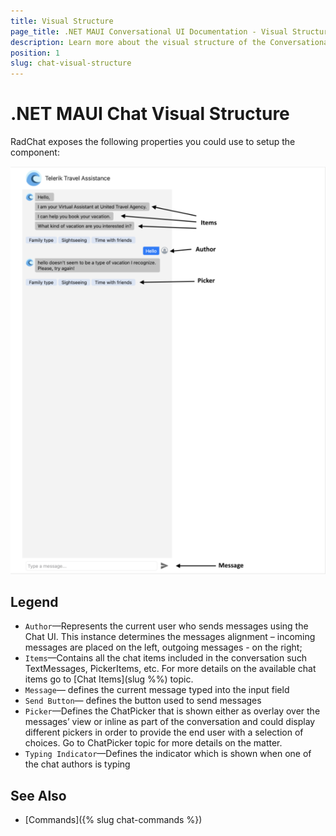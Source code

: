 ```yaml
---
title: Visual Structure
page_title: .NET MAUI Conversational UI Documentation - Visual Structure
description: Learn more about the visual structure of the Conversational UI
position: 1
slug: chat-visual-structure
---
```


# .NET MAUI Chat Visual Structure

RadChat exposes the following properties you could use to setup the component:

![.NET MAUI Chat Visual Structure](images/chat-visualstructure.png)

## Legend

- `Author`&mdash;Represents the current user who sends messages using the Chat UI. This instance determines the messages alignment – incoming messages are placed on the left, outgoing messages - on the right;
- `Items`&mdash;Contains all the chat items included in the conversation such TextMessages, PickerItems, etc. For more details on the available chat items go to [Chat Items](slug %%) topic.
- `Message`&mdash; defines the current message typed into the input field
- `Send Button`&mdash; defines the button used to send messages
- `Picker`&mdash;Defines the ChatPicker that is shown either as overlay over the messages’ view or inline as part of the conversation and could display different pickers in order to provide the end user with a selection of choices. Go to ChatPicker topic for more details on the matter.
- `Typing Indicator`&mdash;Defines the indicator which is shown when one of the chat authors is typing

## See Also

- [Commands]({% slug chat-commands %})

